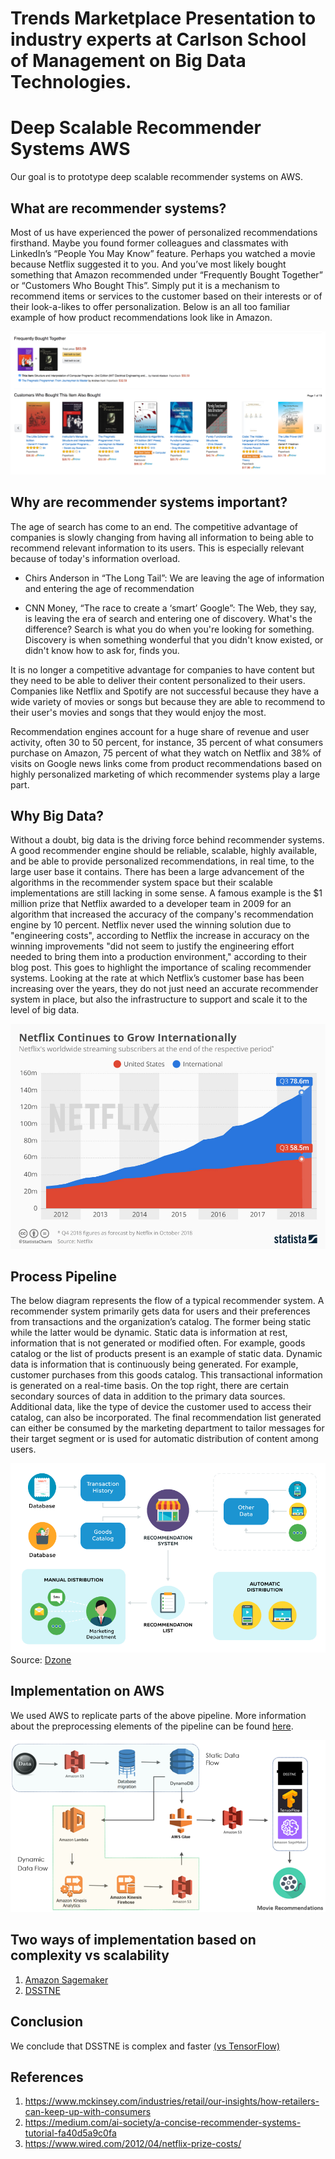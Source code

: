 # Trends Marketplace Presentation to industry experts at Carlson School of Management on Big Data Technologies.

# Deep Scalable Recommender Systems AWS
Our goal is to prototype deep scalable recommender systems on AWS.

## What are recommender systems?
Most of us have experienced the power of personalized recommendations firsthand. Maybe you found former colleagues and classmates with LinkedIn’s “People You May Know” feature. Perhaps you watched a movie because Netflix suggested it to you. And you’ve most likely bought something that Amazon recommended under “Frequently Bought Together” or “Customers Who Bought This”. Simply put it is a mechanism to recommend items or services to the customer based on their interests or of their look-a-likes to offer personalization. Below is an all too familiar example of how product recommendations look like in Amazon.

![Amazon Reccomendation Example](Images/Amazon_Page.png)

## Why are recommender systems important?

The age of search has come to an end. The competitive advantage of companies is slowly changing from having all information to being able to recommend relevant information to its users. This is especially relevant because of today's information overload.

- Chirs Anderson in “The Long Tail”:
We are leaving the age of information and entering the age of 	recommendation

- CNN Money, “The race to create a ‘smart’ Google”:
The Web, they say, is leaving the era of search and entering one of discovery. 	What's the difference? Search is what you do when you're looking for something. Discovery is when something wonderful that you didn't know existed, 	or didn't know how to ask for, finds you.

It is no longer a competitive advantage for companies to have content but they need to be able to deliver their content personalized to their users. Companies like Netflix and Spotify are not successful because they have a wide variety of movies or songs but because they are able to recommend to their user's movies and songs that they would enjoy the most.
 
Recommendation engines account for a huge share of revenue and user activity, often 30 to 50 percent, for instance, 35 percent of what consumers purchase on Amazon, 75 percent of what they watch on Netflix and 38% of visits on Google news links come from product recommendations based on highly personalized marketing of which recommender systems play a large part. 

## Why Big Data?

Without a doubt, big data is the driving force behind recommender systems. A good recommender engine should be reliable, scalable, highly available, and be able to provide personalized recommendations, in real time, to the large user base it contains. There has been a large advancement of the algorithms in the recommender system space but their scalable implementations are still lacking in some sense. A famous example is the $1 million prize that Netflix awarded to a developer team in 2009 for an algorithm that increased the accuracy of the company's recommendation engine by 10 percent. Netflix never used the winning solution due to "engineering costs", according to Netflix the increase in accuracy on the winning improvements "did not seem to justify the engineering effort needed to bring them into a production environment," according to their blog post. This goes to highlight the importance of scaling recommender systems. Looking at the rate at which Netflix’s customer base has been increasing over the years, they do not just need an accurate recommender system in place, but also the infrastructure to support and scale it to the level of big data.

![Netflix_subscriptions](Images/Netflix_subscriptions.jpg)

## Process Pipeline

The below diagram represents the flow of a typical recommender system. A recommender system primarily gets data for users and their preferences from transactions and the organization’s catalog. The former being static while the latter would be dynamic. Static data is information at rest, information that is not generated or modified often. For example, goods catalog or the list of products present is an example of static data. Dynamic data is information that is continuously being generated. For example, customer purchases from this goods catalog. This transactional information is generated on a real-time basis. On the top right, there are certain secondary sources of data in addition to the primary data sources. Additional data, like the type of device the customer used to access their catalog, can also be incorporated. The final recommendation list generated can either be consumed by the marketing department to tailor messages for their target segment or is used for automatic distribution of content among users.

![Recommendation_system_pipeline](Images/Recommendation_system_pipeline.png)
Source: [Dzone](https://dzone.com/articles/powered-by-ai-how-to-use-recommendation-system-in)

## Implementation on AWS

We used AWS to replicate parts of the above pipeline. More information about the preprocessing elements of the pipeline can be found [here](Preprocessing_Pipeline.md).

![AWS_Pipeline](Images/AWS_Pipeline.png)

## Two ways of implementation based on complexity vs scalability

1. [Amazon Sagemaker](SageMaker)
2. [DSSTNE](DSSTNE) 

## Conclusion

We conclude that DSSTNE is complex and faster [(vs TensorFlow)](TensorFlow)

## References
1. https://www.mckinsey.com/industries/retail/our-insights/how-retailers-can-keep-up-with-consumers
2. https://medium.com/ai-society/a-concise-recommender-systems-tutorial-fa40d5a9c0fa
3. https://www.wired.com/2012/04/netflix-prize-costs/
